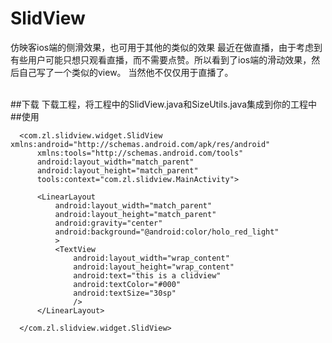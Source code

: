 # SlidView
仿映客ios端的侧滑效果，也可用于其他的类似的效果
最近在做直播，由于考虑到有些用户可能只想只观看直播，而不需要点赞。所以看到了ios端的滑动效果，然后自己写了一个类似的view。
当然他不仅仅用于直播了。

<br/>
##下载
下载工程，将工程中的SlidView.java和SizeUtils.java集成到你的工程中
##使用


      <com.zl.slidview.widget.SlidView xmlns:android="http://schemas.android.com/apk/res/android"
          xmlns:tools="http://schemas.android.com/tools"
          android:layout_width="match_parent"
          android:layout_height="match_parent"
          tools:context="com.zl.slidview.MainActivity">
      
          <LinearLayout
              android:layout_width="match_parent"
              android:layout_height="match_parent"
              android:gravity="center"
              android:background="@android:color/holo_red_light"
              >
              <TextView
                  android:layout_width="wrap_content"
                  android:layout_height="wrap_content"
                  android:text="this is a clidview"
                  android:textColor="#000"
                  android:textSize="30sp"
                  />
          </LinearLayout>
      
      </com.zl.slidview.widget.SlidView>


